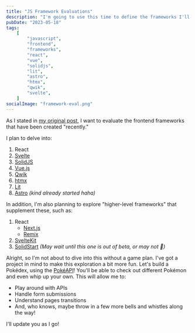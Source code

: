 ```yaml
---
title: "JS Framework Evaluations"
description: "I'm going to use this time to define the frameworks I'll be looking at and requirements..."
pubDate: "2023-05-18"
tags:
    [
        "javascript",
        "frontend",
        "frameworks",
        "react",
        "vue",
        "solidjs",
        "lit",
        "astro",
        "htmx",
        "qwik",
        "svelte",
    ]
socialImage: "framework-eval.png"
---
```


As I stated in [my original post](../01/a-new-blog-why.md), I want to evaluate the frontend frameworks that have been
created "recently."

I plan to delve into:

1.  React
2.  [Svelte](https://svelte.dev/)
3.  [SolidJS](https://www.solidjs.com/)
4.  [Vue.js](https://vuejs.org/)
5.  [Qwik](https://qwik.builder.io/)
6.  [htmx](https://htmx.org/)
7.  [Lit](https://lit.dev/)
8.  [Astro](https://astro.build/) _(kind already started haha)_

In addition, I'm also planning to explore "higher-level frameworks" that supplement these, such as:

1.  React
    -   [Next.js](https://nextjs.org/)
    -   [Remix](https://remix.run/)
2.  [SvelteKit](https://kit.svelte.dev/)
3.  [SolidStart](https://start.solidjs.com/) _(May wait until this one is out of beta, or may not 🤷)_

Alright, so I'm not about to dive into this without a game plan. I've got a project in mind to make this exploration a
bit more fun. Let's build a Pokédex, using the [PokéAPI](https://pokeapi.co/)! You'll be able to check out different
Pokémon and even whip up your own. This will allow me to:

-   Play around with APIs
-   Handle form submissions
-   Understand pages transitions
-   And, who knows, maybe throw in a few more bells and whistles along the way!

I'll update you as I go!
